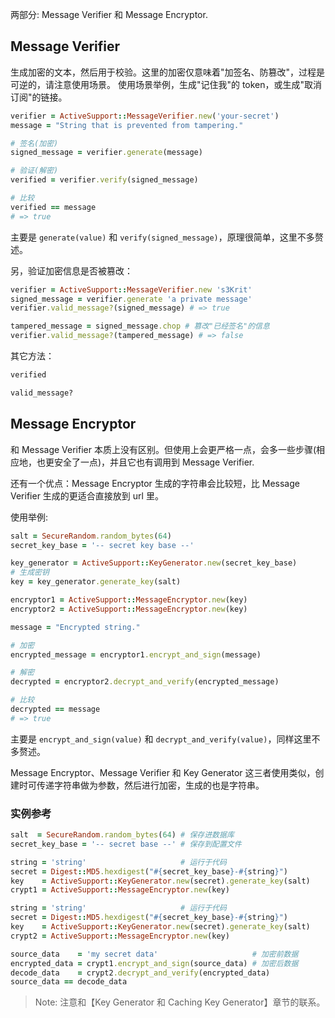 两部分: Message Verifier 和 Message Encryptor. 

## Message Verifier

生成加密的文本，然后用于校验。这里的加密仅意味着"加签名、防篡改"，过程是可逆的，请注意使用场景。
使用场景举例，生成"记住我"的 token，或生成"取消订阅"的链接。

```ruby
verifier = ActiveSupport::MessageVerifier.new('your-secret')
message = "String that is prevented from tampering."

# 签名(加密)
signed_message = verifier.generate(message)

# 验证(解密)
verified = verifier.verify(signed_message)

# 比较
verified == message
# => true
```

主要是 `generate(value)` 和 `verify(signed_message)`，原理很简单，这里不多赘述。

另，验证加密信息是否被篡改：

```ruby
verifier = ActiveSupport::MessageVerifier.new 's3Krit'
signed_message = verifier.generate 'a private message'
verifier.valid_message?(signed_message) # => true

tampered_message = signed_message.chop # 篡改"已经签名"的信息
verifier.valid_message?(tampered_message) # => false
```

其它方法：

```ruby
verified

valid_message?
```

## Message Encryptor

和 Message Verifier 本质上没有区别。但使用上会更严格一点，会多一些步骤(相应地，也更安全了一点)，并且它也有调用到 Message Verifier.

还有一个优点：Message Encryptor 生成的字符串会比较短，比 Message Verifier 生成的更适合直接放到 url 里。

使用举例:

```ruby
salt = SecureRandom.random_bytes(64)
secret_key_base = '-- secret key base --'

key_generator = ActiveSupport::KeyGenerator.new(secret_key_base)
# 生成密钥
key = key_generator.generate_key(salt)

encryptor1 = ActiveSupport::MessageEncryptor.new(key)
encryptor2 = ActiveSupport::MessageEncryptor.new(key)

message = "Encrypted string."

# 加密
encrypted_message = encryptor1.encrypt_and_sign(message)

# 解密
decrypted = encryptor2.decrypt_and_verify(encrypted_message)

# 比较
decrypted == message
# => true
```

主要是 `encrypt_and_sign(value)` 和 `decrypt_and_verify(value)`，同样这里不多赘述。

Message Encryptor、Message Verifier 和 Key Generator 这三者使用类似，创建时可传递字符串做为参数，然后进行加密，生成的也是字符串。

### 实例参考

```ruby
salt  = SecureRandom.random_bytes(64) # 保存进数据库
secret_key_base = '-- secret base --' # 保存到配置文件

string = 'string'                     # 运行于代码
secret = Digest::MD5.hexdigest("#{secret_key_base}-#{string}")
key    = ActiveSupport::KeyGenerator.new(secret).generate_key(salt)
crypt1 = ActiveSupport::MessageEncryptor.new(key)

string = 'string'                     # 运行于代码
secret = Digest::MD5.hexdigest("#{secret_key_base}-#{string}")
key    = ActiveSupport::KeyGenerator.new(secret).generate_key(salt)
crypt2 = ActiveSupport::MessageEncryptor.new(key)

source_data    = 'my secret data'                     # 加密前数据
encrypted_data = crypt1.encrypt_and_sign(source_data) # 加密后数据
decode_data    = crypt2.decrypt_and_verify(encrypted_data)
source_data == decode_data
```

> Note: 注意和【Key Generator 和 Caching Key Generator】章节的联系。
